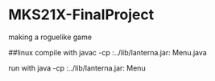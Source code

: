 # MKS21X-FinalProject
making a roguelike game

##linux
compile with javac -cp :../lib/lanterna.jar: Menu.java

run with java -cp :../lib/lanterna.jar: Menu
